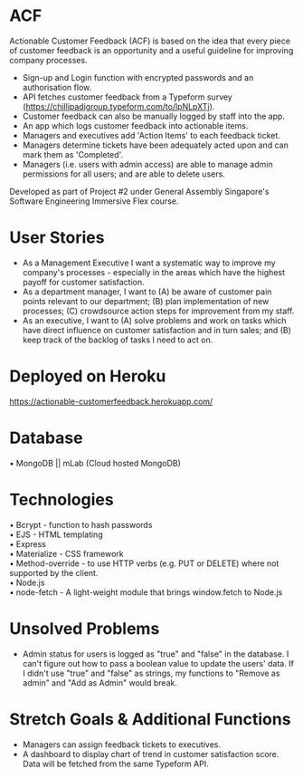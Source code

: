 # ACF
Actionable Customer Feedback (ACF) is based on the idea that every piece of customer feedback is an opportunity and a useful guideline for improving company processes. 
- Sign-up and Login function with encrypted passwords and an authorisation flow. 
- API fetches customer feedback from a Typeform survey (https://chillipadigroup.typeform.com/to/lpNLpXTj).
- Customer feedback can also be manually logged by staff into the app.
- An app which logs customer feedback into actionable items.
- Managers and executives add 'Action Items' to each feedback ticket.
- Managers determine tickets have been adequately acted upon and can mark them as 'Completed'. 
- Managers (i.e. users with admin access) are able to manage admin permissions for all users; and are able to delete users. 

Developed as part of Project #2 under General Assembly Singapore's Software Engineering Immersive Flex course.

# User Stories
- As a Management Executive I want a systematic way to improve my company's processes - especially in the areas which have the highest payoff for customer satisfaction.
- As a department manager, I want to (A) be aware of customer pain points relevant to our department; (B) plan implementation of new processes; (C) crowdsource action steps for improvement from my staff.
- As an executive, I want to (A) solve problems and work on tasks which have direct influence on customer satisfaction and in turn sales; and (B) keep track of the backlog of tasks I need to act on. 

# Deployed on Heroku
https://actionable-customerfeedback.herokuapp.com/

# Database
• MongoDB || mLab (Cloud hosted MongoDB)

# Technologies
• Bcrypt - function to hash passwords\
• EJS - HTML templating \
• Express\
• Materialize - CSS framework\
• Method-override - to use HTTP verbs (e.g. PUT or DELETE) where not supported by the client.\
• Node.js\
• node-fetch - A light-weight module that brings window.fetch to Node.js

# Unsolved Problems
- Admin status for users is logged as "true" and "false" in the database. I can't figure out how to pass a boolean value to update the users' data. If I didn't use "true" and "false" as strings, my functions to "Remove as admin" and "Add as Admin" would break.

# Stretch Goals & Additional Functions
- Managers can assign feedback tickets to executives.
- A dashboard to display chart of trend in customer satisfaction score. Data will be fetched from the same Typeform API. 

#
